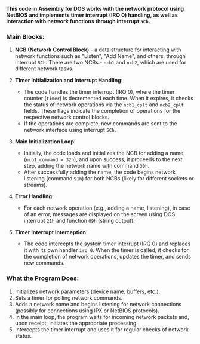 ﻿**This code in Assembly for DOS works with the network protocol using NetBIOS and implements timer interrupt (IRQ 0) handling, as well as interaction with network functions through interrupt `5Ch`.**

### Main Blocks:

1. **NCB (Network Control Block)** - a data structure for interacting with network functions such as "Listen", "Add Name", and others, through interrupt `5Ch`. There are two NCBs - `ncb1` and `ncb2`, which are used for different network tasks.

2. **Timer Initialization and Interrupt Handling**:

   - The code handles the timer interrupt (IRQ 0), where the timer counter (`timer`) is decremented each time. When it expires, it checks the status of network operations via the `ncb1_cplt` and `ncb2_cplt` fields. These flags indicate the completion of operations for the respective network control blocks.
   - If the operations are complete, new commands are sent to the network interface using interrupt `5Ch`.

3. **Main Initialization Loop**:

   - Initially, the code loads and initializes the NCB for adding a name (`ncb1_command = 32h`), and upon success, it proceeds to the next step, adding the network name with command `30h`.
   - After successfully adding the name, the code begins network listening (command `91h`) for both NCBs (likely for different sockets or streams).

4. **Error Handling**:

   - For each network operation (e.g., adding a name, listening), in case of an error, messages are displayed on the screen using DOS interrupt `21h` and function `09h` (string output).

5. **Timer Interrupt Interception**:
   - The code intercepts the system timer interrupt (IRQ 0) and replaces it with its own handler `irq_0`. When the timer is called, it checks for the completion of network operations, updates the timer, and sends new commands.

### What the Program Does:

1. Initializes network parameters (device name, buffers, etc.).
2. Sets a timer for polling network commands.
3. Adds a network name and begins listening for network connections (possibly for connections using IPX or NetBIOS protocols).
4. In the main loop, the program waits for incoming network packets and, upon receipt, initiates the appropriate processing.
5. Intercepts the timer interrupt and uses it for regular checks of network status.
